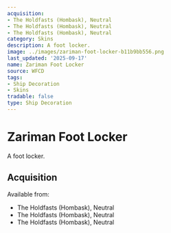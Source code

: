 ```yaml
---
acquisition:
- The Holdfasts (Hombask), Neutral
- The Holdfasts (Hombask), Neutral
- The Holdfasts (Hombask), Neutral
category: Skins
description: A foot locker.
image: ../images/zariman-foot-locker-b11b9bb556.png
last_updated: '2025-09-17'
name: Zariman Foot Locker
source: WFCD
tags:
- Ship Decoration
- Skins
tradable: false
type: Ship Decoration
---
```


# Zariman Foot Locker

A foot locker.

## Acquisition

Available from:
- The Holdfasts (Hombask), Neutral
- The Holdfasts (Hombask), Neutral
- The Holdfasts (Hombask), Neutral

